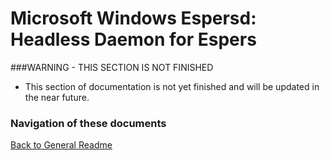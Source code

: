 Microsoft Windows Espersd: Headless Daemon for Espers
===============================
###WARNING - THIS SECTION IS NOT FINISHED
- This section of documentation is not yet finished and will be updated in the near future.

### Navigation of these documents
[Back to General Readme](../README.md)
